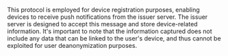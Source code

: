 This protocol is employed for device registration purposes, enabling devices to receive push notifications from the issuer server. The issuer server is designed to accept this message and store device-related information. It's important to note that the information captured does not include any data that can be linked to the user's device, and thus cannot be exploited for user deanonymization purposes.
